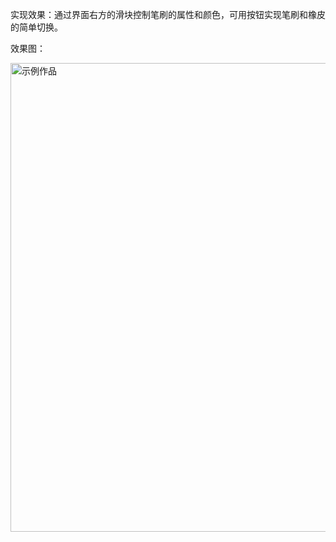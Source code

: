 实现效果：通过界面右方的滑块控制笔刷的属性和颜色，可用按钮实现笔刷和橡皮的简单切换。


效果图：


<img width="750" alt="示例作品" src="https://user-images.githubusercontent.com/90596576/141648397-980dcdfb-0976-44c7-9c39-8b96b4e68057.png">
